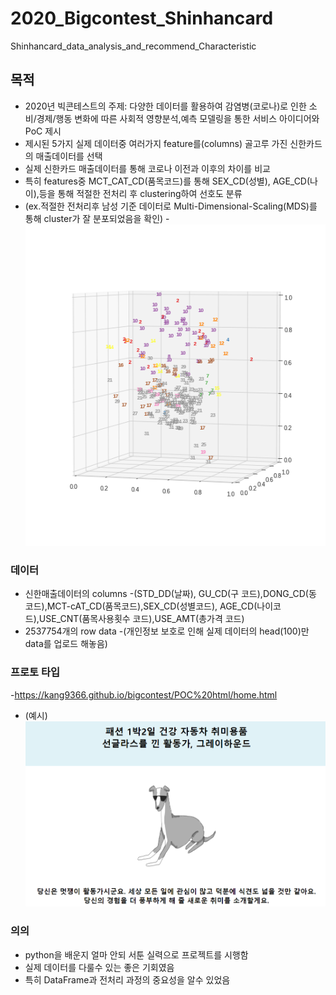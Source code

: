 # 2020_Bigcontest_Shinhancard
Shinhancard_data_analysis_and_recommend_Characteristic


## 목적
- 2020년 빅콘테스트의 주제: 다양한 데이터를 활용하여 감염병(코로나)로 인한 소비/경제/행동 변화에 따른 사회적 영향분석,예측 모델링을 통한 서비스 아이디어와 PoC 제시
- 제시된 5가지 실제 데이터중 여러가지 feature를(columns) 골고루 가진 신한카드의 매출데이터를 선택 
- 실제 신한카드 매출데이터를 통해 코로나 이전과 이후의 차이를 비교
- 특히 features중 MCT_CAT_CD(품목코드)를 통해 SEX_CD(성별), AGE_CD(나이),등을 통해 적절한 전처리 후 clustering하여 선호도 분류
- (ex.적절한 전처리후 남성 기준 데이터로 Multi-Dimensional-Scaling(MDS)를 통해 cluster가 잘 분포되었음을 확인)
-![남성cluster](https://github.com/mynameisheum/2020_Bigcontest_Shinhancard/blob/main/picture%20storage/%EB%82%A8%EC%84%B1%EA%B8%B0%EC%A4%80-clustering%20by%20Multi-Dimensional%20Scaling(MDS).png?raw=true)

### 데이터
- 신한매출데이터의 columns
-(STD_DD(날짜), GU_CD(구 코드),DONG_CD(동 코드),MCT-cAT_CD(품목코드),SEX_CD(성별코드), AGE_CD(나이코드),USE_CNT(품목사용횟수 코드),USE_AMT(총가격 코드)
- 2537754개의 row data
-(개인정보 보호로 인해 실제 데이터의 head(100)만 data를 업로드 해놓음)

### 프로토 타입
-https://kang9366.github.io/bigcontest/POC%20html/home.html
- (예시)
![그레이하운드](https://github.com/mynameisheum/2020_Bigcontest_Shinhancard/blob/main/picture%20storage/%EA%B7%B8%EB%A0%88%EC%9D%B4%ED%95%98%EC%9A%B4%EB%93%9C.png?raw=true)

### 의의
- python을 배운지 얼마 안되 서툰 실력으로 프로젝트를 시행함
- 실제 데이터를 다룰수 있는 좋은 기회였음
- 특히 DataFrame과 전처리 과정의 중요성을 알수 있었음
